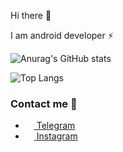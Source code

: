Hi there 👋

I am android developer ⚡

![Anurag's GitHub stats](https://github-readme-stats.vercel.app/api?username=sliderzxc&show_icons=true&theme=radical)

![Top Langs](https://github-readme-stats.vercel.app/api/top-langs/?username=sliderzxc&theme=radical&layout=compact&langs_count=6)


### Contact me 🔗

- <a href="https://t.me/sliderzxc"><img src="https://upload.wikimedia.org/wikipedia/commons/thumb/8/82/Telegram_logo.svg/768px-Telegram_logo.svg.png" width=14 height=14 /> Telegram</a>
- <a href="https://instagram.com/sliderzxc?igshid=YmMyMTA2M2Y="><img src="https://upload.wikimedia.org/wikipedia/commons/a/a5/Instagram_icon.png" width=14 height=14 /> Instagram</a>
